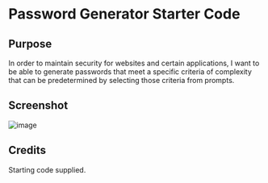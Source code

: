 # Password Generator Starter Code

## Purpose
In order to maintain security for websites and certain applications,
I want to be able to generate passwords that meet a specific criteria of complexity 
that can be predetermined by selecting those criteria from prompts.


## Screenshot
![image](https://user-images.githubusercontent.com/96882225/169743948-755a855b-ede6-4564-9c68-38ee6b6d1433.png)



## Credits
Starting code supplied.
